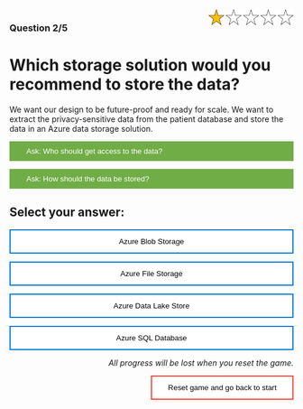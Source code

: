<style>
.button  {
  color: white;
  width: 100%;
  padding: 8px 28px;
  background-color: #70AD47;
  transition-duration: 0.4s;
  text-align: left;
  border: 2px solid #70AD47;
}
.button:hover  {
  background-color: #507E32;
  color: white; 
  border: 2px solid #507E32;
}
.answerbutton  {
  border: 2px solid #0078D4;
  color: black;
  width: 100%;
  padding: 12px 28px;
  background-color: white;
  border: 2px solid #0078D4;
  transition-duration: 0.4s;
}
.answerbutton:hover  {
  background-color: #0078D4;
  color: white; 
  border: 2px solid #0078D4;
}
.resetbutton  {
  border: none;
  color: black;
  float: right;
  padding: 12px 28px;
  background-color: white;
  border: 2px solid #f44336;
  transition-duration: 0.4s;
}
.resetbutton:hover  {
  background-color: #f44336;
  color: white; 
  border: 2px solid #f44336;
}
</style>

<img style="float: right;width:30%;" src="./media/1-points.png">

### Question 2/5

# Which storage solution would you recommend to store the data?

We want our design to be future-proof and ready for scale. We want to extract the privacy-sensitive data from the patient database and store the data in an Azure data storage solution. 

<button class="button" onclick="document.getElementById('id01').style.display='block'">Ask: Who should get access to the data?</button>

<div id="id01" style="display:none;">
  <p>Data scientists will work with the data in the storage solution. Since we're working with privacy-sensitive medical data, we need a solution that allows us to give someone access only to a specific file or folder.</p>
</div>

<button class="button" onclick="document.getElementById('id02').style.display='block'">Ask: How should the data be stored?</button>

<div id="id02" class="panel" style="display:none;">
  <p>Our data scientists prefer working with the raw data in CSV files. They have no experience with SQL tables.
</p>
</div>

## Select your answer:

<button class="answerbutton" onclick="window.location.href='03B';">Azure Blob Storage</button>

<button class="answerbutton" onclick="window.location.href='03B';">Azure File Storage</button>

<button class="answerbutton" onclick="window.location.href='03A';">Azure Data Lake Store</button>

<button class="answerbutton" onclick="window.location.href='03B';">Azure SQL Database</button>

<p style="text-align:right;"><i>All progress will be lost when you reset the game.</i></p>

<button class="resetbutton" onclick="window.location.href='../start-01-data';">Reset game and go back to start</button>

